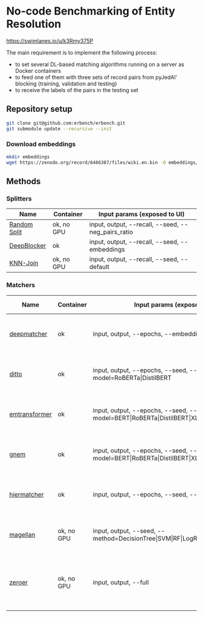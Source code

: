 # No-code Benchmarking of Entity Resolution

https://swimlanes.io/u/k3Rmy375P

The main requirement is to implement the following process:

- to set several DL-based matching algorithms running on a server as Docker containers
- to feed one of them with three sets of record pairs from pyJedAI' blocking (training, validation and testing)
- to receive the labels of the pairs in the testing set

## Repository setup

```bash
git clone git@github.com:erbench/erbench.git
git submodule update --recursive --init
```

### Download embeddings

```bash
mkdir embeddings
wget https://zenodo.org/record/6466387/files/wiki.en.bin -O embeddings/wiki.en.bin
```

## Methods

### Splitters

| Name                                           | Container  | Input params (exposed to UI)                       |
| ---------------------------------------------- | ---------- | -------------------------------------------------- |
| [Random Split](splitters/Random/README.md)     | ok, no GPU | input, output, --recall, --seed, --neg_pairs_ratio |
| [DeepBlocker](splitters/DeepBlocker/README.md) | ok         | input, output, --recall, --seed, --embeddings      |
| [KNN-Join](splitters/KNN-Join/README.md)       | ok, no GPU | input, output, --recall, --seed, --default         |

### Matchers

| Name                                             | Container  | Input params (exposed to UI)                                                      | Metrics columns                                         | Predictions columns                      |
| ------------------------------------------------ | ---------- | --------------------------------------------------------------------------------- | ------------------------------------------------------- | ---------------------------------------- |
| [deepmatcher](methods/deepmatcher/README.md)     | ok         | input, output, --epochs, --embeddings                                             | f1, precision, recall, train_time, eval_time            | tableA_id, tableB_id, label, prob_class1 |
| [ditto](methods/ditto/README.md)                 | ok         | input, output, --epochs, --seed, --model=RoBERTa\|DistilBERT                      | f1, precision, recall, train_time, eval_time            | tableA_id, tableB_id, label, prob_class1 |
| [emtransformer](methods/emtransformer/README.md) | ok         | input, output, --epochs, --seed, --model=BERT\|RoBERTa\|DistilBERT\|XLNet         | f1, precision, recall, train_time, eval_time            | tableA_id, tableB_id, label, prob_class1 |
| [gnem](methods/gnem/README.md)                   | ok         | input, output, --epochs, --seed, --model=BERT\|RoBERTa\|DistilBERT\|XLNet\|ALBERT | f1, precision, recall, train_time, eval_time            | tableA_id, tableB_id, label, prob_class1 |
| [hiermatcher](methods/hiermatcher/README.md)     | ok         | input, output, --epochs, --seed, --embeddings                                     | f1, precision, recall, train_time, eval_time            | tableA_id, tableB_id, label, prob_class1 |
| [magellan](methods/magellan/README.md)           | ok, no GPU | input, output, --seed, --method=DecisionTree\|SVM\|RF\|LogReg\|LinReg\|NaiveBayes | f1, precision, recall, train_time, eval_time            | tableA_id, tableB_id, label, prob_class1 |
| [zeroer](methods/zeroer/README.md)               | ok, no GPU | input, output, --full                                                             | f1, precision, recall, train_time (always 0), eval_time | tableA_id, tableB_id, label, prob_class1 |
